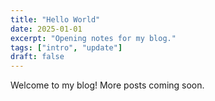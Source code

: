```yaml
---
title: "Hello World"
date: 2025-01-01
excerpt: "Opening notes for my blog."
tags: ["intro", "update"]
draft: false
---
```


Welcome to my blog! More posts coming soon.

